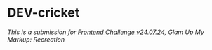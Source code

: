 # DEV-cricket

_This is a submission for [Frontend Challenge v24.07.24](https://dev.to/challenges/frontend-2024-07-24), Glam Up My Markup: Recreation_
